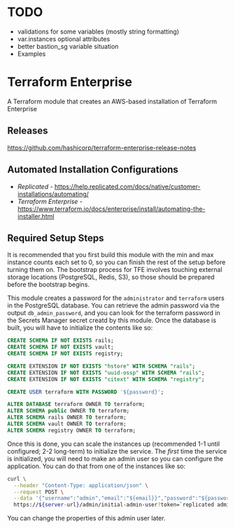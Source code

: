 # TODO

  - validations for some variables (mostly string formatting)
  - var.instances optional attributes
  - better bastion_sg variable situation
  - Examples

# Terraform Enterprise

A Terraform module that creates an AWS-based installation of Terraform Enterprise

## Releases
https://github.com/hashicorp/terraform-enterprise-release-notes

## Automated Installation Configurations
- *Replicated* - https://help.replicated.com/docs/native/customer-installations/automating/
- *Terraform Enterprise* - https://www.terraform.io/docs/enterprise/install/automating-the-installer.html

## Required Setup Steps

It is recommended that you first build this module with the min and max instance counts each set to 0, so you can finish the rest of the setup before turning them on. The bootstrap process for TFE involves touching external storage locations (PostgreSQL, Redis, S3), so those should be prepared before the bootstrap begins.

This module creates a password for the `administrator` and `terraform` users in the PostgreSQL database. You can retrieve the admin password via the output `db_admin_password`, and you can look for the terraform password in the Secrets Manager secret creatd by this module. Once the database is built, you will have to initialize the contents like so:

```sql
CREATE SCHEMA IF NOT EXISTS rails;
CREATE SCHEMA IF NOT EXISTS vault;
CREATE SCHEMA IF NOT EXISTS registry;

CREATE EXTENSION IF NOT EXISTS "hstore" WITH SCHEMA "rails";
CREATE EXTENSION IF NOT EXISTS "uuid-ossp" WITH SCHEMA "rails";
CREATE EXTENSION IF NOT EXISTS "citext" WITH SCHEMA "registry";

CREATE USER terraform WITH PASSWORD '${password}';

ALTER DATABASE terraform OWNER TO terraform;
ALTER SCHEMA public OWNER TO terraform;
ALTER SCHEMA rails OWNER TO terraform;
ALTER SCHEMA vault OWNER TO terraform;
ALTER SCHEMA registry OWNER TO terraform;
```

Once this is done, you can scale the instances up (recommended 1-1 until configured; 2-2 long-term) to initialize the service. The _first_ time the service is initialized, you will need to make an admin user so you can configure the application. You can do that from one of the instances like so:

```bash
curl \
  --header "Content-Type: application/json" \
  --request POST \
  --data '{"username":"admin","email":"${email}}","password":"${password}"}' \
  https://${server-url}/admin/initial-admin-user?token=`replicated admin --tty=0 retrieve-iact`
```

You can change the properties of this admin user later.
